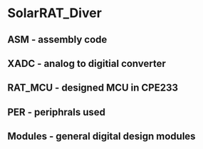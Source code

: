 # SolarRAT_Diver 

## ASM - assembly code

## XADC - analog to digitial converter

## RAT_MCU - designed MCU in CPE233

## PER - periphrals used

## Modules - general digital design modules
